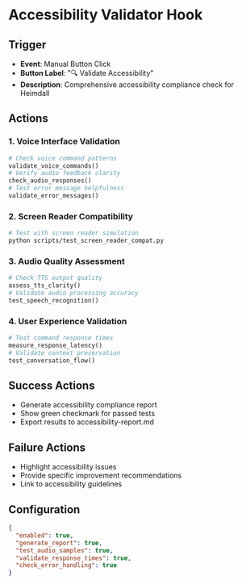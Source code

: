 # Accessibility Validator Hook

## Trigger
- **Event**: Manual Button Click
- **Button Label**: "🔍 Validate Accessibility"
- **Description**: Comprehensive accessibility compliance check for Heimdall

## Actions

### 1. Voice Interface Validation
```python
# Check voice command patterns
validate_voice_commands()
# Verify audio feedback clarity
check_audio_responses()
# Test error message helpfulness
validate_error_messages()
```

### 2. Screen Reader Compatibility
```bash
# Test with screen reader simulation
python scripts/test_screen_reader_compat.py
```

### 3. Audio Quality Assessment
```python
# Check TTS output quality
assess_tts_clarity()
# Validate audio processing accuracy
test_speech_recognition()
```

### 4. User Experience Validation
```python
# Test command response times
measure_response_latency()
# Validate context preservation
test_conversation_flow()
```

## Success Actions
- Generate accessibility compliance report
- Show green checkmark for passed tests
- Export results to accessibility-report.md

## Failure Actions
- Highlight accessibility issues
- Provide specific improvement recommendations
- Link to accessibility guidelines

## Configuration
```json
{
  "enabled": true,
  "generate_report": true,
  "test_audio_samples": true,
  "validate_response_times": true,
  "check_error_handling": true
}
```